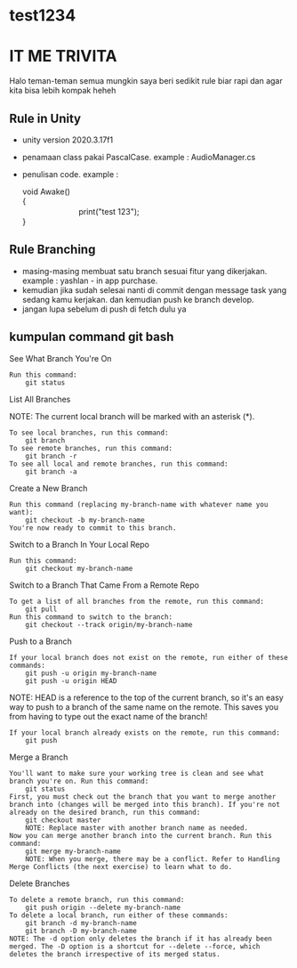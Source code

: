 # test1234

# IT ME TRIVITA

Halo teman-teman semua mungkin saya beri sedikit rule biar rapi dan agar kita bisa lebih kompak heheh

## Rule in Unity

- unity version 2020.3.17f1
- penamaan class pakai PascalCase. example : AudioManager.cs
- penulisan code. example :

  void Awake() <br>
  { <br>
  ㅤㅤㅤㅤㅤㅤ&nbsp; &nbsp; &nbsp; print("test 123"); <br>
  }

## Rule Branching

- masing-masing membuat satu branch sesuai fitur yang dikerjakan. example : yashlan - in app purchase.
- kemudian jika sudah selesai nanti di commit dengan message task yang sedang kamu kerjakan. dan kemudian push ke branch develop.
- jangan lupa sebelum di push di fetch dulu ya

## kumpulan command git bash

See What Branch You're On

    Run this command:
        git status

List All Branches

NOTE: The current local branch will be marked with an asterisk (\*).

    To see local branches, run this command:
        git branch
    To see remote branches, run this command:
        git branch -r
    To see all local and remote branches, run this command:
        git branch -a

Create a New Branch

    Run this command (replacing my-branch-name with whatever name you want):
        git checkout -b my-branch-name
    You're now ready to commit to this branch.

Switch to a Branch In Your Local Repo

    Run this command:
        git checkout my-branch-name

Switch to a Branch That Came From a Remote Repo

    To get a list of all branches from the remote, run this command:
        git pull
    Run this command to switch to the branch:
        git checkout --track origin/my-branch-name

Push to a Branch

    If your local branch does not exist on the remote, run either of these commands:
        git push -u origin my-branch-name
        git push -u origin HEAD

NOTE: HEAD is a reference to the top of the current branch, so it's an easy way to push to a branch of the same name on the remote. This saves you from having to type out the exact name of the branch!

    If your local branch already exists on the remote, run this command:
        git push

Merge a Branch

    You'll want to make sure your working tree is clean and see what branch you're on. Run this command:
        git status
    First, you must check out the branch that you want to merge another branch into (changes will be merged into this branch). If you're not already on the desired branch, run this command:
        git checkout master
        NOTE: Replace master with another branch name as needed.
    Now you can merge another branch into the current branch. Run this command:
        git merge my-branch-name
        NOTE: When you merge, there may be a conflict. Refer to Handling Merge Conflicts (the next exercise) to learn what to do.

Delete Branches

    To delete a remote branch, run this command:
        git push origin --delete my-branch-name
    To delete a local branch, run either of these commands:
        git branch -d my-branch-name
        git branch -D my-branch-name
    NOTE: The -d option only deletes the branch if it has already been merged. The -D option is a shortcut for --delete --force, which deletes the branch irrespective of its merged status.
